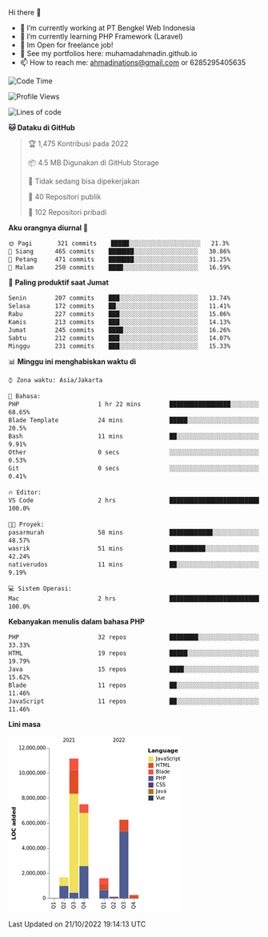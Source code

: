 Hi there 👋

- 🔭 I’m currently working at PT Bengkel Web Indonesia
- 🌱 I’m currently learning PHP Framework (Laravel)
- 📂 Im Open for freelance job!
- 🧷 See my portfolios here: muhamadahmadin.github.io
- 📫 How to reach me: ahmadinations@gmail.com or 6285295405635


<!--START_SECTION:waka-->
![Code Time](http://img.shields.io/badge/Code%20Time-1%2C185%20hrs%2027%20mins-blue)

![Profile Views](http://img.shields.io/badge/Profil%20dilihat-0-blue)

![Lines of code](https://img.shields.io/badge/Sejak%20Hello%20World%20aku%20telah%20menulis-29%20Million%20baris%20kode-blue)

**🐱 Dataku di GitHub** 

> 🏆 1,475 Kontribusi pada 2022
 > 
> 📦 4.5 MB Digunakan di GitHub Storage 
 > 
> 🚫 Tidak sedang bisa dipekerjakan
 > 
> 📜 40 Repositori publik 
 > 
> 🔑 102 Repositori pribadi  
 > 
**Aku orangnya diurnal 🐤** 

```text
🌞 Pagi       321 commits    █████░░░░░░░░░░░░░░░░░░░░   21.3% 
🌆 Siang      465 commits    ███████░░░░░░░░░░░░░░░░░░   30.86% 
🌃 Petang     471 commits    ███████░░░░░░░░░░░░░░░░░░   31.25% 
🌙 Malam      250 commits    ████░░░░░░░░░░░░░░░░░░░░░   16.59%

```
📅 **Paling produktif saat Jumat** 

```text
Senin        207 commits    ███░░░░░░░░░░░░░░░░░░░░░░   13.74% 
Selasa       172 commits    ██░░░░░░░░░░░░░░░░░░░░░░░   11.41% 
Rabu         227 commits    ███░░░░░░░░░░░░░░░░░░░░░░   15.06% 
Kamis        213 commits    ███░░░░░░░░░░░░░░░░░░░░░░   14.13% 
Jumat        245 commits    ████░░░░░░░░░░░░░░░░░░░░░   16.26% 
Sabtu        212 commits    ███░░░░░░░░░░░░░░░░░░░░░░   14.07% 
Minggu       231 commits    ███░░░░░░░░░░░░░░░░░░░░░░   15.33%

```


📊 **Minggu ini menghabiskan waktu di** 

```text
⌚︎ Zona waktu: Asia/Jakarta

💬 Bahasa: 
PHP                      1 hr 22 mins        █████████████████░░░░░░░░   68.65% 
Blade Template           24 mins             █████░░░░░░░░░░░░░░░░░░░░   20.5% 
Bash                     11 mins             ██░░░░░░░░░░░░░░░░░░░░░░░   9.91% 
Other                    0 secs              ░░░░░░░░░░░░░░░░░░░░░░░░░   0.53% 
Git                      0 secs              ░░░░░░░░░░░░░░░░░░░░░░░░░   0.41%

🔥 Editor: 
VS Code                  2 hrs               █████████████████████████   100.0%

🐱‍💻 Proyek: 
pasarmurah               58 mins             ████████████░░░░░░░░░░░░░   48.57% 
wasrik                   51 mins             ██████████░░░░░░░░░░░░░░░   42.24% 
nativerudos              11 mins             ██░░░░░░░░░░░░░░░░░░░░░░░   9.19%

💻 Sistem Operasi: 
Mac                      2 hrs               █████████████████████████   100.0%

```

**Kebanyakan menulis dalam bahasa PHP** 

```text
PHP                      32 repos            ████████░░░░░░░░░░░░░░░░░   33.33% 
HTML                     19 repos            █████░░░░░░░░░░░░░░░░░░░░   19.79% 
Java                     15 repos            ████░░░░░░░░░░░░░░░░░░░░░   15.62% 
Blade                    11 repos            ██░░░░░░░░░░░░░░░░░░░░░░░   11.46% 
JavaScript               11 repos            ██░░░░░░░░░░░░░░░░░░░░░░░   11.46%

```


**Lini masa**

![Chart not found](https://raw.githubusercontent.com/MuhamadAhmadin/MuhamadAhmadin/master/charts/bar_graph.png) 


 Last Updated on 21/10/2022 19:14:13 UTC
<!--END_SECTION:waka-->
